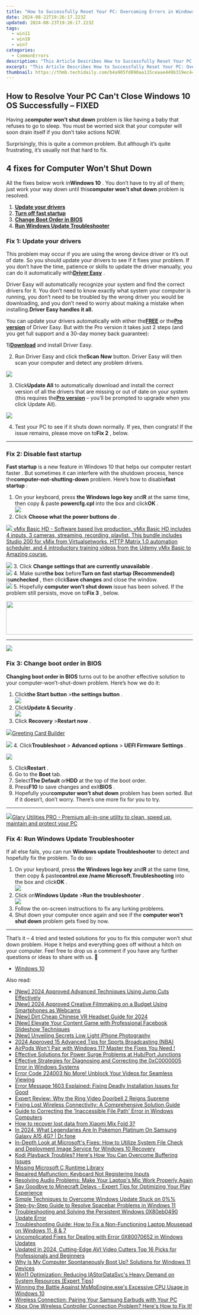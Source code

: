 ```yaml
---
title: "How to Successfully Reset Your PC: Overcoming Errors in Windows 10 [Guide]"
date: 2024-08-22T19:26:17.223Z
updated: 2024-08-23T19:26:17.223Z
tags:
  - win11
  - win10
  - win7
categories:
  - CommonErrors
description: "This Article Describes How to Successfully Reset Your PC: Overcoming Errors in Windows 10 [Guide]"
excerpt: "This Article Describes How to Successfully Reset Your PC: Overcoming Errors in Windows 10 [Guide]"
thumbnail: https://thmb.techidaily.com/b4a905fd890aa115ceaae449b319ec44a08a343a14b9f46ade584251a7832338.jpg
---
```


## How to Resolve Your PC Can't Close Windows 10 OS Successfully – FIXED

Having a**computer won’t shut down** problem is like having a baby that refuses to go to sleep. You must be worried sick that your computer will soon drain itself if you don’t take actions NOW.

 Surprisingly, this is quite a common problem. But although it’s quite frustrating, it’s usually not that hard to fix.

## 4 fixes for C**omputer Won’t Shut Down**

 All the fixes below work in**Windows 10** . You don’t have to try all of them; just work your way down until this**computer won’t shut down** problem is resolved.

1. **[Update your drivers](https://tools.techidaily.com/drivereasy/download/)**
2. **[Turn off fast startup](https://tools.techidaily.com/drivereasy/download/)**
3. **[Change Boot Order in BIOS](https://tools.techidaily.com/drivereasy/download/)**
4. **[Run Windows Update Troubleshooter](https://tools.techidaily.com/drivereasy/download/)**

### Fix 1: Update your drivers

 This problem may occur if you are using the wrong device driver or it’s out of date. So you should update your drivers to see if it fixes your problem. If you don’t have the time, patience or skills to update the driver manually, you can do it automatically with[**Driver Easy**](https://tools.techidaily.com/drivereasy/download/) .

 Driver Easy will automatically recognize your system and find the correct drivers for it. You don’t need to know exactly what system your computer is running, you don’t need to be troubled by the wrong driver you would be downloading, and you don’t need to worry about making a mistake when installing.**Driver Easy handles it all.**

 You can update your drivers automatically with either the[**FREE**](https://tools.techidaily.com/drivereasy/download/) or the[**Pro version**](https://tools.techidaily.com/drivereasy/download/) of Driver Easy. But with the Pro version it takes just 2 steps (and you get full support and a 30-day money back guarantee):

 1)[**Download**](https://tools.techidaily.com/drivereasy/download/) and install Driver Easy.

 2) Run Driver Easy and click the**Scan Now** button. Driver Easy will then scan your computer and detect any problem drivers.

![](https://images.drivereasy.com/wp-content/uploads/2019/08/image-221.png)

 3) Click**Update All** to automatically download and install the correct version of all the drivers that are missing or out of date on your system (this requires the[**Pro version**](https://tools.techidaily.com/drivereasy/download/) – you’ll be prompted to upgrade when you click Update All).

![](https://images.drivereasy.com/wp-content/uploads/2019/08/image-222.png)

 4) Test your PC to see if it shuts down normally. If yes, then congrats! If the issue remains, please move on to**Fix 2** , below.

---

### Fix 2: Disable fast startup

**Fast startup**  is a new feature in Windows 10 that helps our computer restart faster . But sometimes it can interfere with the shutdown process, hence the**computer-not-shutting-down** problem. Here’s how to disable**fast startup** :

1. On your keyboard, press **the Windows logo key**   and**R** at the same time, then copy & paste **powercfg.cpl** into the box and click**OK** .  
![](https://images.drivereasy.com/wp-content/uploads/2018/06/img_5b18a767ca59d.png)
2. Click **Choose what the power buttons do** .  
<!-- affiliate ads begin -->
<a href="https://secure.2checkout.com/order/checkout.php?PRODS=4718728&QTY=1&AFFILIATE=108875&CART=1"> <img src="https://secure.avangate.com/images/merchant/ce9a6fb2becc2d235e62b125e9260102/products/vMixCallScreenshot1-large.jpg" border="0"> vMix Basic HD - Software based live production. vMix Basic HD includes 4 inputs, 3 cameras, streaming, recording, playlist. 
This bundle includes Studio 200 for vMix from Virtualsetworks, HTTP Matrix 1.0 automation scheduler, and 4 introductory training videos from the Udemy vMix Basic to Amazing course. </a>
<!-- affiliate ads end -->
![](https://images.drivereasy.com/wp-content/uploads/2018/06/img_5b18a3badd41c.jpg)
3. Click **Change settings that are currently unavailable** .  
![](https://images.drivereasy.com/wp-content/uploads/2018/06/img_5b18a400297e5.jpg)
4. Make sure**the box** before**Turn on fast startup (Recommended)** is**unchecked** , then click**Save changes** and close the window.  
![](https://images.drivereasy.com/wp-content/uploads/2018/06/img_5b18a54d8f96d.jpg)
5. Hopefully **computer won’t shut down** issue has been solved. If the problem still persists, move on to**Fix 3** , below.
<!-- affiliate ads begin -->
<a href="https://laganoo.pxf.io/c/5597632/1657399/16446" target="_top" id="1657399"><img src="//a.impactradius-go.com/display-ad/16446-1657399" border="0" alt="" width="728" height="90"/></a><img height="0" width="0" src="https://imp.pxf.io/i/5597632/1657399/16446" style="position:absolute;visibility:hidden;" border="0" />
<!-- affiliate ads end -->

---

<!-- affiliate ads begin -->
<a href="https://store.nero.com/order/checkout.php?PRODS=42296855&QTY=1&AFFILIATE=108875&CART=1"><img src="http://cdnwww.nero.com/nero-com-wAssets/img/banners/2023/recode/Nero_Recode_Screen_2.png" border="0"></a>
<!-- affiliate ads end -->
### Fix 3: Change boot order in BIOS

**Changing boot order in BIOS** turns out to be another effective solution to your computer-won’t-shut-down problem. Here’s how we do it:

1. Click**the Start button**  \>**the settings button** .  
![](https://images.drivereasy.com/wp-content/uploads/2018/06/img_5b18b55bb2129.jpg)
2. Click**Update & Security** .  
![](https://images.drivereasy.com/wp-content/uploads/2018/06/img_5b18cb374f90f.jpg)
3. Click **Recovery** \>**Restart now** .  
<!-- affiliate ads begin -->
<a href="https://secure.2checkout.com/order/checkout.php?PRODS=2067133&QTY=1&AFFILIATE=108875&CART=1"><img src="https://www.pearlmountainsoft.com/n_img/product/gcb/banScrn.jpg" border="0">Greeting Card Builder</a>
<!-- affiliate ads end -->
![](https://images.drivereasy.com/wp-content/uploads/2018/06/img_5b18cbd3abfd3.jpg)
4. Click**Troubleshoot** \> **Advanced options** \> **UEFI Firmware Settings** .
<!-- affiliate ads begin -->
<a href="https://secure.2checkout.com/order/checkout.php?PRODS=45152835&QTY=1&AFFILIATE=108875&CART=1"><img src="https://download.terabyteunlimited.com/banners/ad_800x450_d.jpg" border="0"></a>
<!-- affiliate ads end -->
5. Click**Restart** .
6. Go to the **Boot** tab.
7. Select**The Default** or**HDD** at the top of the boot order.
8. Press**F10** to save changes and exit**BIOS** .
9. Hopefully your**computer won’t shut down** problem has been sorted. But if it doesn’t, don’t worry. There’s one more fix for you to try.

---

<!-- affiliate ads begin -->
<a href="https://order.glarysoft.com/order/checkout.php?PRODS=4535075&QTY=1&AFFILIATE=108875&CART=1"><img src="https://secure.avangate.com/images/merchant/6734fa703f6633ab896eecbdfad8953a/products/GU-500_672.png" border="0">Glary Utilities PRO -  Premium all-in-one utility to clean, speed up, maintain and protect your PC</a>
<!-- affiliate ads end -->
### Fix 4: Run Windows Update Troubleshooter

 If all else fails, you can run **Windows update Troubleshooter** to detect and hopefully fix the problem. To do so:

1. On your keyboard, press **the Windows logo key** and**R** at the same time, then copy & paste**control.exe /name Microsoft.Troubleshooting**  into the box and click**OK** .  
![](https://images.drivereasy.com/wp-content/uploads/2018/06/img_5b18cf9a8ee61.png)
2. Click on**Windows Update** \>**Run the troubleshooter** .  
![](https://images.drivereasy.com/wp-content/uploads/2018/06/img_5b18cff93cfa2.jpg)
3. Follow the on-screen instructions to fix any lurking problems.
4. Shut down your computer once again and see if the **computer won’t shut down** problem gets fixed by now.

---

 That’s it – 4 tried and tested solutions for you to fix this computer won’t shut down problem. Hope it helps and everything goes off without a hitch on your computer. Feel free to drop us a comment if you have any further questions or ideas to share with us. 🙂

* [Windows 10](https://tools.techidaily.com/drivereasy/download/)

<ins class="adsbygoogle"
     style="display:block"
     data-ad-format="autorelaxed"
     data-ad-client="ca-pub-7571918770474297"
     data-ad-slot="1223367746"></ins>



<ins class="adsbygoogle"
     style="display:block"
     data-ad-client="ca-pub-7571918770474297"
     data-ad-slot="8358498916"
     data-ad-format="auto"
     data-full-width-responsive="true"></ins>

<span class="atpl-alsoreadstyle">Also read:</span>
<div><ul>
<li><a href="https://facebook-video-share.techidaily.com/new-2024-approved-advanced-techniques-using-jump-cuts-effectively/"><u>[New] 2024 Approved  Advanced Techniques  Using Jump Cuts Effectively</u></a></li>
<li><a href="https://remote-screen-capture.techidaily.com/new-2024-approved-creative-filmmaking-on-a-budget-using-smartphones-as-webcams/"><u>[New] 2024 Approved  Creative Filmmaking on a Budget  Using Smartphones as Webcams</u></a></li>
<li><a href="https://fox-direct.techidaily.com/new-dirt-cheap-chinese-vr-headset-guide-for-2024/"><u>[New] Dirt Cheap  Chinese VR Headset Guide for 2024</u></a></li>
<li><a href="https://facebook-video-content.techidaily.com/new-elevate-your-content-game-with-professional-facebook-slideshow-techniques/"><u>[New] Elevate Your Content Game with Professional Facebook Slideshow Techniques</u></a></li>
<li><a href="https://some-approaches.techidaily.com/new-unveiling-secrets-low-light-iphone-photography/"><u>[New] Unveiling Secrets  Low Light iPhone Photography</u></a></li>
<li><a href="https://extra-resources.techidaily.com/2024-approved-15-advanced-tips-for-sports-broadcasting-nba/"><u>2024 Approved  15 Advanced Tips for Sports Broadcasting (NBA)</u></a></li>
<li><a href="https://common-error.techidaily.com/airpods-wont-pair-with-windows-11-master-the-fixes-you-need/"><u>AirPods Won't Pair with Windows 11? Master the Fixes You Need !</u></a></li>
<li><a href="https://common-error.techidaily.com/effective-solutions-for-power-surge-problems-at-hubport-junctions/"><u>Effective Solutions for Power Surge Problems at Hub/Port Junctions</u></a></li>
<li><a href="https://common-error.techidaily.com/effective-strategies-for-diagnosing-and-correcting-the-0xc0000005-error-in-windows-systems/"><u>Effective Strategies for Diagnosing and Correcting the 0xC0000005 Error in Windows Systems</u></a></li>
<li><a href="https://common-error.techidaily.com/error-code-224003-no-more-unblock-your-videos-for-seamless-viewing/"><u>Error Code 224003 No More! Unblock Your Videos for Seamless Viewing</u></a></li>
<li><a href="https://common-error.techidaily.com/error-message-1603-explained-fixing-deadly-installation-issues-for-good/"><u>Error Message 1603 Explained: Fixing Deadly Installation Issues for Good</u></a></li>
<li><a href="https://buynow-marvelous.techidaily.com/expert-review-why-the-ring-video-doorbell-2-reigns-supreme/"><u>Expert Review: Why the Ring Video Doorbell 2 Reigns Supreme</u></a></li>
<li><a href="https://common-error.techidaily.com/fixing-lost-wireless-connectivity-a-comprehensive-solution-guide/"><u>Fixing Lost Wireless Connectivity: A Comprehensive Solution Guide</u></a></li>
<li><a href="https://common-error.techidaily.com/guide-to-correcting-the-inaccessible-file-path-error-in-windows-computers/"><u>Guide to Correcting the 'Inaccessible File Path' Error in Windows Computers</u></a></li>
<li><a href="https://blog-min.techidaily.com/how-to-recover-lost-data-from-xiaomi-mix-fold-3-by-fonelab-android-recover-data/"><u>How to recover lost data from Xiaomi Mix Fold 3?</u></a></li>
<li><a href="https://change-location.techidaily.com/in-2024-what-legendaries-are-in-pokemon-platinum-on-samsung-galaxy-a15-4g-drfone-by-drfone-virtual-android/"><u>In 2024, What Legendaries Are In Pokemon Platinum On Samsung Galaxy A15 4G? | Dr.fone</u></a></li>
<li><a href="https://common-error.techidaily.com/in-depth-look-at-microsofts-fixes-how-to-utilize-system-file-check-and-deployment-image-service-for-windows-10-recovery/"><u>In-Depth Look at Microsoft's Fixes: How to Utilize System File Check and Deployment Image Service for Windows 10 Recovery</u></a></li>
<li><a href="https://common-error.techidaily.com/1723211110703-kodi-playback-troubles-heres-how-you-can-overcome-buffering-issues/"><u>Kodi Playback Troubles? Here's How You Can Overcome Buffering Issues</u></a></li>
<li><a href="https://common-error.techidaily.com/missing-microsoft-c-runtime-library/"><u>Missing Microsoft C Runtime Library</u></a></li>
<li><a href="https://common-error.techidaily.com/repaired-malfunction-keyboard-not-registering-inputs/"><u>Repaired Malfunction: Keyboard Not Registering Inputs</u></a></li>
<li><a href="https://common-error.techidaily.com/resolving-audio-problems-make-your-laptops-mic-work-properly-again/"><u>Resolving Audio Problems: Make Your Laptop's Mic Work Properly Again</u></a></li>
<li><a href="https://common-error.techidaily.com/say-goodbye-to-minecraft-delays-expert-tips-for-optimizing-your-play-experience/"><u>Say Goodbye to Minecraft Delays - Expert Tips for Optimizing Your Play Experience</u></a></li>
<li><a href="https://common-error.techidaily.com/simple-techniques-to-overcome-windows-update-stuck-on-0/"><u>Simple Techniques to Overcome Windows Update Stuck on 0%%</u></a></li>
<li><a href="https://common-error.techidaily.com/step-by-step-guide-to-resolve-spacebar-problems-in-windows-11/"><u>Step-by-Step Guide to Resolve Spacebar Problems in Windows 11</u></a></li>
<li><a href="https://common-error.techidaily.com/troubleshooting-and-solving-the-persistent-windows-0x80eb0490-update-error/"><u>Troubleshooting and Solving the Persistent Windows 0X80eb0490 Update Error</u></a></li>
<li><a href="https://common-error.techidaily.com/troubleshooting-guide-how-to-fix-a-non-functioning-laptop-mousepad-on-windows-11-8-and-7/"><u>Troubleshooting Guide: How to Fix a Non-Functioning Laptop Mousepad on Windows 11, 8 & 7</u></a></li>
<li><a href="https://common-error.techidaily.com/uncomplicated-fixes-for-dealing-with-error-0x80070652-in-windows-updates/"><u>Uncomplicated Fixes for Dealing with Error 0X80070652 in Windows Updates</u></a></li>
<li><a href="https://ai-video-apps.techidaily.com/updated-in-2024-cutting-edge-avi-video-cutters-top-16-picks-for-professionals-and-beginners/"><u>Updated In 2024, Cutting-Edge AVI Video Cutters Top 16 Picks for Professionals and Beginners</u></a></li>
<li><a href="https://common-error.techidaily.com/why-is-my-computer-spontaneously-boot-up-solutions-for-windows-11-devices/"><u>Why Is My Computer Spontaneously Boot Up? Solutions for Windows 11 Devices</u></a></li>
<li><a href="https://common-error.techidaily.com/win11-optimization-reducing-iastordatasvcs-heavy-demand-on-system-resources-expert-tips/"><u>Win11 Optimization: Reducing IAStorDataSvc's Heavy Demand on System Resources [Expert Tips]</u></a></li>
<li><a href="https://common-error.techidaily.com/winning-the-battle-against-msmpengineexes-excessive-cpu-usage-in-windows-10/"><u>Winning the Battle Against MsMpEngine.exe's Excessive CPU Usage in Windows 10</u></a></li>
<li><a href="https://techtrends.techidaily.com/wireless-connection-pairing-your-samsung-earbuds-with-your-pc/"><u>Wireless Connection: Pairing Your Samsung Earbuds with Your PC</u></a></li>
<li><a href="https://common-error.techidaily.com/1723211130896-xbox-one-wireless-controller-connection-problem-heres-how-to-fix-it/"><u>Xbox One Wireless Controller Connection Problem? Here's How to Fix It!</u></a></li>
</ul></div>
